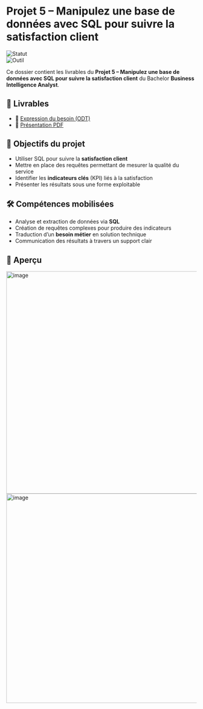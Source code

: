 # Projet 5 – Manipulez une base de données avec SQL pour suivre la satisfaction client

![Statut](https://img.shields.io/badge/Projet-Terminé-brightgreen)  
![Outil](https://img.shields.io/badge/Outil-SQL-blue)

Ce dossier contient les livrables du **Projet 5 – Manipulez une base de données avec SQL pour suivre la satisfaction client** du Bachelor **Business Intelligence Analyst**.

## 📑 Livrables
- 📄 [Expression du besoin (ODT)](Deluy_Leslie_1_expression_besoin_052025.odt)
- 📄 [Présentation PDF](Deluy_Leslie_2_presentation_052025.pdf)

## 🎯 Objectifs du projet
- Utiliser SQL pour suivre la **satisfaction client**
- Mettre en place des requêtes permettant de mesurer la qualité du service
- Identifier les **indicateurs clés** (KPI) liés à la satisfaction
- Présenter les résultats sous une forme exploitable

## 🛠 Compétences mobilisées
- Analyse et extraction de données via **SQL**
- Création de requêtes complexes pour produire des indicateurs
- Traduction d’un **besoin métier** en solution technique
- Communication des résultats à travers un support clair

## 👀 Aperçu
<img width="835" height="587" alt="image" src="https://github.com/user-attachments/assets/f435fd71-f0c1-4116-9f93-651de4050d4f" />  <img width="907" height="553" alt="image" src="https://github.com/user-attachments/assets/e9adefc3-7464-408a-841b-b7fc92427f21" />


